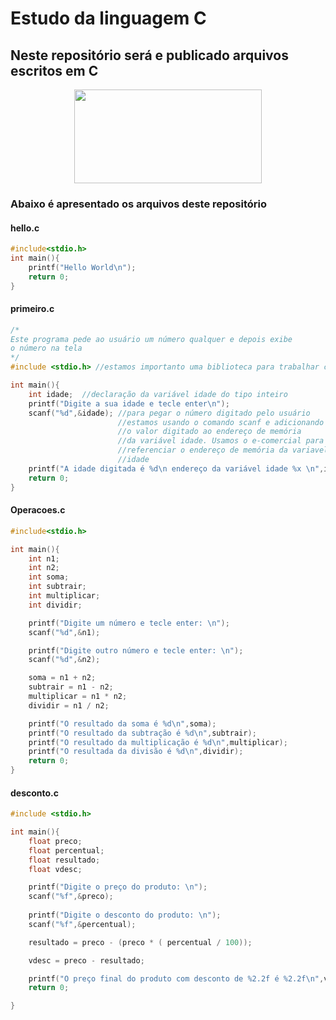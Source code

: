 # Estudo da linguagem C
## Neste repositório será e publicado arquivos escritos em  C

<div style="text-align:center">
<img src="https://giovanidacruz.com.br/wp-content/uploads/2022/11/C-programming-1024x530-1.jpg" height="150" width="300">
</div>

### Abaixo é apresentado os arquivos deste repositório

#### hello.c

```c
#include<stdio.h>
int main(){    
    printf("Hello World\n");
    return 0;
}
```

#### primeiro.c

```c
/*
Este programa pede ao usuário um número qualquer e depois exibe
o número na tela
*/
#include <stdio.h> //estamos importanto uma biblioteca para trabalhar com entra e saida de dados

int main(){
    int idade;  //declaração da variável idade do tipo inteiro
    printf("Digite a sua idade e tecle enter\n");
    scanf("%d",&idade); //para pegar o número digitado pelo usuário
                        //estamos usando o comando scanf e adicionando
                        //o valor digitado ao endereço de memória 
                        //da variável idade. Usamos o e-comercial para 
                        //referenciar o endereço de memória da variavel
                        //idade
    printf("A idade digitada é %d\n endereço da variável idade %x \n",idade, &idade);
    return 0;
}
```

#### Operacoes.c

```c
#include<stdio.h>

int main(){
    int n1;
    int n2;
    int soma;
    int subtrair;
    int multiplicar;
    int dividir;

    printf("Digite um número e tecle enter: \n");
    scanf("%d",&n1);

    printf("Digite outro número e tecle enter: \n");
    scanf("%d",&n2);

    soma = n1 + n2;
    subtrair = n1 - n2;
    multiplicar = n1 * n2;
    dividir = n1 / n2;

    printf("O resultado da soma é %d\n",soma);
    printf("O resultado da subtração é %d\n",subtrair);
    printf("O resultado da multiplicação é %d\n",multiplicar);
    printf("O resultada da divisão é %d\n",dividir);
    return 0;
}
```

#### desconto.c

```c
#include <stdio.h>

int main(){
    float preco;
    float percentual;
    float resultado;
    float vdesc;

    printf("Digite o preço do produto: \n");
    scanf("%f",&preco);
    
    printf("Digite o desconto do produto: \n");
    scanf("%f",&percentual);

    resultado = preco - (preco * ( percentual / 100));

    vdesc = preco - resultado;

    printf("O preço final do produto com desconto de %2.2f é %2.2f\n",vdesc,resultado);
    return 0;

}
```